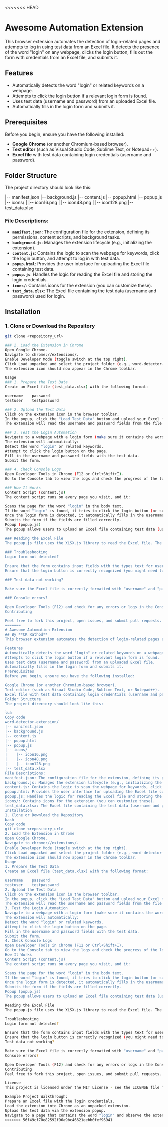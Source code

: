 <<<<<<< HEAD
# Awesome Automation Extension

This browser extension automates the detection of login-related pages and attempts to log in using test data from an Excel file. It detects the presence of the word "login" on any webpage, clicks the login button, fills out the form with credentials from an Excel file, and submits it.

## Features

- Automatically detects the word "login" or related keywords on a webpage.
- Attempts to click the login button if a relevant login form is found.
- Uses test data (username and password) from an uploaded Excel file.
- Automatically fills in the login form and submits it.

## Prerequisites

Before you begin, ensure you have the following installed:

- **Google Chrome** (or another Chromium-based browser).
- **Text editor** (such as Visual Studio Code, Sublime Text, or Notepad++).
- **Excel file** with test data containing login credentials (username and password).

## Folder Structure

The project directory should look like this:

|-- manifest.json 
|-- background.js 
|-- content.js 
|-- popup.html 
|-- popup.js 
|-- icons/ 
| |-- icon16.png 
| |-- icon48.png 
| |-- icon128.png 
|-- test_data.xlsx

### File Descriptions:

- **`manifest.json`**: The configuration file for the extension, defining its permissions, content scripts, and background tasks.
- **`background.js`**: Manages the extension lifecycle (e.g., initializing the extension).
- **`content.js`**: Contains the logic to scan the webpage for keywords, click the login button, and attempt to log in with test data.
- **`popup.html`**: Provides the user interface for uploading the Excel file containing test data.
- **`popup.js`**: Handles the logic for reading the Excel file and storing the login credentials.
- **`icons/`**: Contains icons for the extension (you can customize these).
- **`test_data.xlsx`**: The Excel file containing the test data (username and password) used for login.

## Installation

### 1. Clone or Download the Repository

```bash
git clone <repository_url>

### 2. Load the Extension in Chrome
Open Google Chrome.
Navigate to chrome://extensions/.
Enable Developer Mode (toggle switch at the top right).
Click Load unpacked and select the project folder (e.g., word-detector-extension).
The extension icon should now appear in the Chrome toolbar.

Usage
### 1. Prepare the Test Data
Create an Excel file (test_data.xlsx) with the following format:

username	password
testuser	testpassword

### 2. Upload the Test Data
Click on the extension icon in the browser toolbar.
In the popup, click the "Load Test Data" button and upload your Excel file with test data.
The extension will read the username and password fields from the file and store them in local storage.

### 3. Test the Login Automation
Navigate to a webpage with a login form (make sure it contains the word "login" or a relevant button).
The extension will automatically:
Detect the word "login" or related keywords.
Attempt to click the login button on the page.
Fill in the username and password fields with the test data.
Submit the form.

### 4. Check Console Logs
Open Developer Tools in Chrome (F12 or Ctrl+Shift+I).
Go to the Console tab to view the logs and check the progress of the login automation process.

### How It Works
Content Script (content.js)
The content script runs on every page you visit, and it:

Scans the page for the word "login" in the body text.
If the word "login" is found, it tries to click the login button (or submit button).
Once the login form is detected, it automatically fills in the username and password fields using the data stored in localStorage.
Submits the form if the fields are filled correctly.
Popup (popup.js)
The popup allows users to upload an Excel file containing test data (username and password). The data is then stored in Chrome's local storage, where it can be accessed by the content script.

### Reading the Excel File
The popup.js file uses the XLSX.js library to read the Excel file. The library converts the file into JSON format, from which the first row is extracted (which should contain the username and password).

### Troubleshooting
Login form not detected?

Ensure that the form contains input fields with the types text for username and password for the password.
Ensure that the login button is correctly recognized (you might need to modify the selectors in the content.js file).

### Test data not working?

Make sure the Excel file is correctly formatted with "username" and "password" columns, and that they are in the first row.

### Console errors?

Open Developer Tools (F12) and check for any errors or logs in the Console tab to debug the issue.
Contributing

Feel free to fork this project, open issues, and submit pull requests. Contributions are welcome!
=======
# Awesome Automation Extension
## By **CK Rathod**
This browser extension automates the detection of login-related pages and attempts to log in using test data from an Excel file. It detects the presence of the word "login" on any webpage, clicks the login button, fills out the form with credentials from an Excel file, and submits it.

Features
Automatically detects the word "login" or related keywords on a webpage.
Attempts to click the login button if a relevant login form is found.
Uses test data (username and password) from an uploaded Excel file.
Automatically fills in the login form and submits it.
Prerequisites
Before you begin, ensure you have the following installed:

Google Chrome (or another Chromium-based browser).
Text editor (such as Visual Studio Code, Sublime Text, or Notepad++).
Excel file with test data containing login credentials (username and password).
Folder Structure
The project directory should look like this:

lua
Copy code
word-detector-extension/
|-- manifest.json
|-- background.js
|-- content.js
|-- popup.html
|-- popup.js
|-- icons/
|    |-- icon16.png
|    |-- icon48.png
|    |-- icon128.png
|-- test_data.xlsx
File Descriptions:
manifest.json: The configuration file for the extension, defining its permissions, content scripts, and background tasks.
background.js: Manages the extension lifecycle (e.g., initializing the extension).
content.js: Contains the logic to scan the webpage for keywords, click the login button, and attempt to log in with test data.
popup.html: Provides the user interface for uploading the Excel file containing test data.
popup.js: Handles the logic for reading the Excel file and storing the login credentials.
icons/: Contains icons for the extension (you can customize these).
test_data.xlsx: The Excel file containing the test data (username and password) used for login.
Installation
1. Clone or Download the Repository
bash
Copy code
git clone <repository_url>
2. Load the Extension in Chrome
Open Google Chrome.
Navigate to chrome://extensions/.
Enable Developer Mode (toggle switch at the top right).
Click Load unpacked and select the project folder (e.g., word-detector-extension).
The extension icon should now appear in the Chrome toolbar.
Usage
1. Prepare the Test Data
Create an Excel file (test_data.xlsx) with the following format:

username	password
testuser	testpassword
2. Upload the Test Data
Click on the extension icon in the browser toolbar.
In the popup, click the "Load Test Data" button and upload your Excel file with test data.
The extension will read the username and password fields from the file and store them in local storage.
3. Test the Login Automation
Navigate to a webpage with a login form (make sure it contains the word "login" or a relevant button).
The extension will automatically:
Detect the word "login" or related keywords.
Attempt to click the login button on the page.
Fill in the username and password fields with the test data.
Submit the form.
4. Check Console Logs
Open Developer Tools in Chrome (F12 or Ctrl+Shift+I).
Go to the Console tab to view the logs and check the progress of the login automation process.
How It Works
Content Script (content.js)
The content script runs on every page you visit, and it:

Scans the page for the word "login" in the body text.
If the word "login" is found, it tries to click the login button (or submit button).
Once the login form is detected, it automatically fills in the username and password fields using the data stored in localStorage.
Submits the form if the fields are filled correctly.
Popup (popup.js)
The popup allows users to upload an Excel file containing test data (username and password). The data is then stored in Chrome's local storage, where it can be accessed by the content script.

Reading the Excel File
The popup.js file uses the XLSX.js library to read the Excel file. The library converts the file into JSON format, from which the first row is extracted (which should contain the username and password).

Troubleshooting
Login form not detected?

Ensure that the form contains input fields with the types text for username and password for the password.
Ensure that the login button is correctly recognized (you might need to modify the selectors in the content.js file).
Test data not working?

Make sure the Excel file is correctly formatted with "username" and "password" columns, and that they are in the first row.
Console errors?

Open Developer Tools (F12) and check for any errors or logs in the Console tab to debug the issue.
Contributing
Feel free to fork this project, open issues, and submit pull requests. Contributions are welcome!

License
This project is licensed under the MIT License - see the LICENSE file for details.

Example Project Walkthrough:
Prepare an Excel file with the login credentials.
Load the extension into Chrome as an unpacked extension.
Upload the test data via the extension popup.
Navigate to a page that contains the word "login" and observe the extension filling out the form automatically.
>>>>>>> 56f49cf70e82592f96a9bc46621eebb0fef96941
